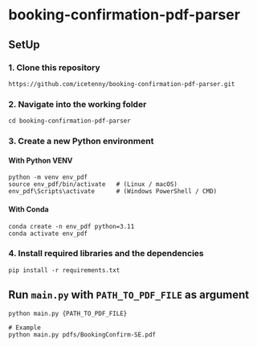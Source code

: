# booking-confirmation-pdf-parser


## SetUp
### 1. Clone this repository
```
https://github.com/icetenny/booking-confirmation-pdf-parser.git
```
### 2. Navigate into the working folder

```
cd booking-confirmation-pdf-parser
```

### 3. Create a new Python environment 
#### With Python VENV
```
python -m venv env_pdf
source env_pdf/bin/activate   # (Linux / macOS)
env_pdf\Scripts\activate      # (Windows PowerShell / CMD)
```

#### With Conda
```
conda create -n env_pdf python=3.11
conda activate env_pdf
```

### 4. Install required libraries and the dependencies

```
pip install -r requirements.txt
```

## Run `main.py` with `PATH_TO_PDF_FILE` as argument
```
python main.py {PATH_TO_PDF_FILE}

# Example
python main.py pdfs/BookingConfirm-SE.pdf
```


